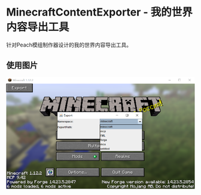 # MinecraftContentExporter - 我的世界内容导出工具
针对Peach模组制作器设计的我的世界内容导出工具。

## 使用图片
![Usage](docs/usage_1.png)